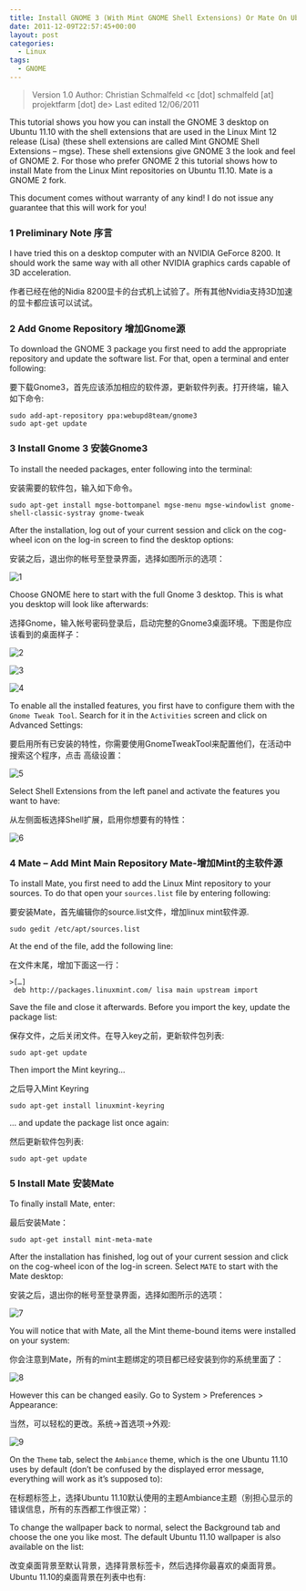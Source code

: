 ```yaml
---
title: Install GNOME 3 (With Mint GNOME Shell Extensions) Or Mate On Ubuntu 11.10 (Oneiric Ocelot)
date: 2011-12-09T22:57:45+00:00
layout: post
categories:
  - Linux
tags:
  - GNOME
---
```


> Version 1.0
> Author: Christian Schmalfeld <c [dot] schmalfeld [at] projektfarm [dot] de>
> Last edited 12/06/2011

This tutorial shows you how you can install the GNOME 3 desktop on Ubuntu 11.10 with the shell extensions that are used in the Linux Mint 12 release (Lisa) (these shell extensions are called Mint GNOME Shell Extensions – mgse). These shell extensions give GNOME 3 the look and feel of GNOME 2. For those who prefer GNOME 2 this tutorial shows how to install Mate from the Linux Mint repositories on Ubuntu 11.10. Mate is a GNOME 2 fork.

This document comes without warranty of any kind! I do not issue any guarantee that this will work for you!

### 1 Preliminary Note 序言

I have tried this on a desktop computer with an NVIDIA GeForce 8200. It should work the same way with all other NVIDIA graphics cards capable of 3D acceleration.

作者已经在他的Nidia 8200显卡的台式机上试验了。所有其他Nvidia支持3D加速的显卡都应该可以试试。
<!--more-->
### 2 Add Gnome Repository 增加Gnome源

To download the GNOME 3 package you first need to add the appropriate repository and update the software list. For that, open a terminal and enter following:

要下载Gnome3，首先应该添加相应的软件源，更新软件列表。打开终端，输入如下命令:
```
sudo add-apt-repository ppa:webupd8team/gnome3
sudo apt-get update
```

### 3 Install Gnome 3 安装Gnome3

To install the needed packages, enter following into the terminal:

安装需要的软件包，输入如下命令。
```
sudo apt-get install mgse-bottompanel mgse-menu mgse-windowlist gnome-shell-classic-systray gnome-tweak
```

After the installation, log out of your current session and click on the cog-wheel icon on the log-in screen to find the desktop options:

安装之后，退出你的帐号至登录界面，选择如图所示的选项：

![1](https://static.howtoforge.com/images/ubuntu_11.10_with_gnome3_and_mate/login_gnome.jpg)

Choose GNOME here to start with the full Gnome 3 desktop. This is what you desktop will look like afterwards:

选择Gnome，输入帐号密码登录后，启动完整的Gnome3桌面环境。下图是你应该看到的桌面样子：

![2](https://static.howtoforge.com/images/ubuntu_11.10_with_gnome3_and_mate/gnome_desktop_e.jpg)

![3](http://static.howtoforge.com/images/ubuntu_11.10_with_gnome3_and_mate/big/gnome_desktop_e.jpg)

![4](https://static.howtoforge.com/images/ubuntu_11.10_with_gnome3_and_mate/gnome_desktop_m.jpg)

To enable all the installed features, you first have to configure them with the `Gnome Tweak Tool`. Search for it in the `Activities` screen and click on Advanced Settings:

要启用所有已安装的特性，你需要使用GnomeTweakTool来配置他们，在活动中搜索这个程序，点击 高级设置：

![5](https://static.howtoforge.com/images/ubuntu_11.10_with_gnome3_and_mate/gnome-tweak-search.jpg)

Select Shell Extensions from the left panel and activate the features you want to have:

从左侧面板选择Shell扩展，启用你想要有的特性：

![6](https://static.howtoforge.com/images/ubuntu_11.10_with_gnome3_and_mate/gnome_tweak_tool.jpg)

### 4 Mate – Add Mint Main Repository Mate-增加Mint的主软件源

To install Mate, you first need to add the Linux Mint repository to your sources. To do that open your `sources.list` file by entering following:

要安装Mate，首先编辑你的source.list文件，增加linux mint软件源.
```
sudo gedit /etc/apt/sources.list
```

At the end of the file, add the following line:

在文件末尾，增加下面这一行：
```
>[…]
 deb http://packages.linuxmint.com/ lisa main upstream import
```

Save the file and close it afterwards. Before you import the key, update the package list:

保存文件，之后关闭文件。在导入key之前，更新软件包列表:
```
sudo apt-get update
```

Then import the Mint keyring…

之后导入Mint Keyring
```
sudo apt-get install linuxmint-keyring
```

… and update the package list once again:

然后更新软件包列表:
```
sudo apt-get update
```

### 5 Install Mate 安装Mate

To finally install Mate, enter:

最后安装Mate：
```
sudo apt-get install mint-meta-mate
```

After the installation has finished, log out of your current session and click on the cog-wheel icon of the log-in screen. Select `MATE` to start with the Mate desktop:

安装之后，退出你的帐号至登录界面，选择如图所示的选项：

![7](https://static.howtoforge.com/images/ubuntu_11.10_with_gnome3_and_mate/login_mate.jpg)

You will notice that with Mate, all the Mint theme-bound items were installed on your system:

你会注意到Mate，所有的mint主题绑定的项目都已经安装到你的系统里面了：

![8](https://static.howtoforge.com/images/ubuntu_11.10_with_gnome3_and_mate/mint_theme.jpg)

However this can be changed easily. Go to <span class="system">System > Preferences > Appearance</span>:

当然，可以轻松的更改。系统->首选项->外观:

![9](https://static.howtoforge.com/images/ubuntu_11.10_with_gnome3_and_mate/mint_theme_1.jpg)

On the `Theme` tab, select the `Ambiance` theme, which is the one Ubuntu 11.10 uses by default (don’t be confused by the displayed error message, everything will work as it’s supposed to):

在标题标签上，选择Ubuntu 11.10默认使用的主题Ambiance主题（别担心显示的错误信息，所有的东西都工作很正常）：

To change the wallpaper back to normal, select the Background tab and choose the one you like most. The default Ubuntu 11.10 wallpaper is also available on the list:

改变桌面背景至默认背景，选择背景标签卡，然后选择你最喜欢的桌面背景。Ubuntu 11.10的桌面背景在列表中也有:
